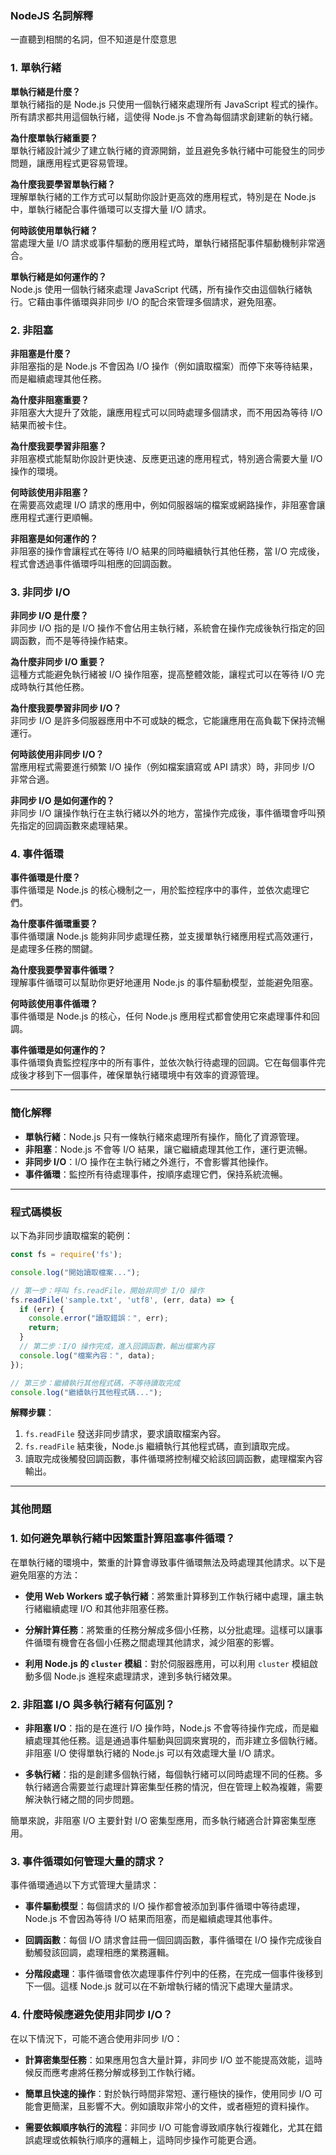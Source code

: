 ### NodeJS 名詞解釋

一直聽到相關的名詞，但不知道是什麼意思

### 1. 單執行緒

**單執行緒是什麼？**  
單執行緒指的是 Node.js 只使用一個執行緒來處理所有 JavaScript 程式的操作。
所有請求都共用這個執行緒，這使得 Node.js 不會為每個請求創建新的執行緒。

**為什麼單執行緒重要？**  
單執行緒設計減少了建立執行緒的資源開銷，並且避免多執行緒中可能發生的同步問題，讓應用程式更容易管理。

**為什麼我要學習單執行緒？**  
理解單執行緒的工作方式可以幫助你設計更高效的應用程式，特別是在 Node.js 中，單執行緒配合事件循環可以支撐大量 I/O 請求。

**何時該使用單執行緒？**  
當處理大量 I/O 請求或事件驅動的應用程式時，單執行緒搭配事件驅動機制非常適合。

**單執行緒是如何運作的？**  
Node.js 使用一個執行緒來處理 JavaScript 代碼，所有操作交由這個執行緒執行。它藉由事件循環與非同步 I/O 的配合來管理多個請求，避免阻塞。

### 2. 非阻塞

**非阻塞是什麼？**  
非阻塞指的是 Node.js 不會因為 I/O 操作（例如讀取檔案）而停下來等待結果，而是繼續處理其他任務。

**為什麼非阻塞重要？**  
非阻塞大大提升了效能，讓應用程式可以同時處理多個請求，而不用因為等待 I/O 結果而被卡住。

**為什麼我要學習非阻塞？**  
非阻塞模式能幫助你設計更快速、反應更迅速的應用程式，特別適合需要大量 I/O 操作的環境。

**何時該使用非阻塞？**  
在需要高效處理 I/O 請求的應用中，例如伺服器端的檔案或網路操作，非阻塞會讓應用程式運行更順暢。

**非阻塞是如何運作的？**  
非阻塞的操作會讓程式在等待 I/O 結果的同時繼續執行其他任務，當 I/O 完成後，程式會透過事件循環呼叫相應的回調函數。

### 3. 非同步 I/O

**非同步 I/O 是什麼？**  
非同步 I/O 指的是 I/O 操作不會佔用主執行緒，系統會在操作完成後執行指定的回調函數，而不是等待操作結束。

**為什麼非同步 I/O 重要？**  
這種方式能避免執行緒被 I/O 操作阻塞，提高整體效能，讓程式可以在等待 I/O 完成時執行其他任務。

**為什麼我要學習非同步 I/O？**  
非同步 I/O 是許多伺服器應用中不可或缺的概念，它能讓應用在高負載下保持流暢運行。

**何時該使用非同步 I/O？**  
當應用程式需要進行頻繁 I/O 操作（例如檔案讀寫或 API 請求）時，非同步 I/O 非常合適。

**非同步 I/O 是如何運作的？**  
非同步 I/O 讓操作執行在主執行緒以外的地方，當操作完成後，事件循環會呼叫預先指定的回調函數來處理結果。

### 4. 事件循環

**事件循環是什麼？**  
事件循環是 Node.js 的核心機制之一，用於監控程序中的事件，並依次處理它們。

**為什麼事件循環重要？**  
事件循環讓 Node.js 能夠非同步處理任務，並支援單執行緒應用程式高效運行，是處理多任務的關鍵。

**為什麼我要學習事件循環？**  
理解事件循環可以幫助你更好地運用 Node.js 的事件驅動模型，並能避免阻塞。

**何時該使用事件循環？**  
事件循環是 Node.js 的核心，任何 Node.js 應用程式都會使用它來處理事件和回調。

**事件循環是如何運作的？**  
事件循環負責監控程序中的所有事件，並依次執行待處理的回調。它在每個事件完成後才移到下一個事件，確保單執行緒環境中有效率的資源管理。

---

### 簡化解釋

- **單執行緒**：Node.js 只有一條執行緒來處理所有操作，簡化了資源管理。
- **非阻塞**：Node.js 不會等 I/O 結果，讓它繼續處理其他工作，運行更流暢。
- **非同步 I/O**：I/O 操作在主執行緒之外進行，不會影響其他操作。
- **事件循環**：監控所有待處理事件，按順序處理它們，保持系統流暢。

---

### 程式碼模板

以下為非同步讀取檔案的範例：

```javascript
const fs = require('fs');

console.log("開始讀取檔案...");

// 第一步：呼叫 fs.readFile，開始非同步 I/O 操作
fs.readFile('sample.txt', 'utf8', (err, data) => {
  if (err) {
    console.error("讀取錯誤：", err);
    return;
  }
  // 第二步：I/O 操作完成，進入回調函數，輸出檔案內容
  console.log("檔案內容：", data);
});

// 第三步：繼續執行其他程式碼，不等待讀取完成
console.log("繼續執行其他程式碼...");
```

**解釋步驟**：

1. `fs.readFile` 發送非同步請求，要求讀取檔案內容。
2. `fs.readFile` 結束後，Node.js 繼續執行其他程式碼，直到讀取完成。
3. 讀取完成後觸發回調函數，事件循環將控制權交給該回調函數，處理檔案內容輸出。

---

### 其他問題

### 1. 如何避免單執行緒中因繁重計算阻塞事件循環？

在單執行緒的環境中，繁重的計算會導致事件循環無法及時處理其他請求。以下是避免阻塞的方法：

- **使用 Web Workers 或子執行緒**：將繁重計算移到工作執行緒中處理，讓主執行緒繼續處理 I/O 和其他非阻塞任務。
  
- **分解計算任務**：將繁重的任務分解成多個小任務，以分批處理。這樣可以讓事件循環有機會在各個小任務之間處理其他請求，減少阻塞的影響。

- **利用 Node.js 的 `cluster` 模組**：對於伺服器應用，可以利用 `cluster` 模組啟動多個 Node.js 進程來處理請求，達到多執行緒效果。

### 2. 非阻塞 I/O 與多執行緒有何區別？

- **非阻塞 I/O**：指的是在進行 I/O 操作時，Node.js 不會等待操作完成，而是繼續處理其他任務。這是通過事件驅動與回調來實現的，而非建立多個執行緒。非阻塞 I/O 使得單執行緒的 Node.js 可以有效處理大量 I/O 請求。

- **多執行緒**：指的是創建多個執行緒，每個執行緒可以同時處理不同的任務。多執行緒適合需要並行處理計算密集型任務的情況，但在管理上較為複雜，需要解決執行緒之間的同步問題。

簡單來說，非阻塞 I/O 主要針對 I/O 密集型應用，而多執行緒適合計算密集型應用。

### 3. 事件循環如何管理大量的請求？

事件循環通過以下方式管理大量請求：

- **事件驅動模型**：每個請求的 I/O 操作都會被添加到事件循環中等待處理，Node.js 不會因為等待 I/O 結果而阻塞，而是繼續處理其他事件。

- **回調函數**：每個 I/O 請求會註冊一個回調函數，事件循環在 I/O 操作完成後自動觸發該回調，處理相應的業務邏輯。

- **分階段處理**：事件循環會依次處理事件佇列中的任務，在完成一個事件後移到下一個。這樣 Node.js 就可以在不新增執行緒的情況下處理大量請求。

### 4. 什麼時候應避免使用非同步 I/O？

在以下情況下，可能不適合使用非同步 I/O：

- **計算密集型任務**：如果應用包含大量計算，非同步 I/O 並不能提高效能，這時候反而應考慮將任務分解或移到工作執行緒。

- **簡單且快速的操作**：對於執行時間非常短、運行極快的操作，使用同步 I/O 可能會更簡潔，且影響不大。例如讀取非常小的文件，或者極短的資料操作。

- **需要依賴順序執行的流程**：非同步 I/O 可能會導致順序執行複雜化，尤其在錯誤處理或依賴執行順序的邏輯上，這時同步操作可能更合適。

